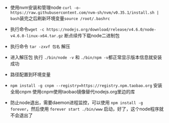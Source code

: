 - 使用nvm安装和管理node `curl -o- https://raw.githubusercontent.com/nvm-sh/nvm/v0.35.1/install.sh | bash`装完之后刷新环境变量`source /root/.bashrc`  
- 执行命令`wget -c https://nodejs.org/download/release/v4.6.0/node-v4.6.0-linux-x64.tar.gz` 断点续传下载node二进制包
- 执行命令 `tar -zxvf 包名` 解压
- 进入解压包 执行 `./bin/node -v` 和 `./bin/npm -v`都正常显示版本信息就安装成功
- 路径配置到环境变量
- `npm install -g cnpm --registry=https://registry.npm.taobao.org` 安装全局cnpm 使用cnpm使用taobao镜像替代nodejs.org里边的库

- 防止node退出，需要daemon进程监控，可以使用 `npm install -g forever`，然后使用 `forever start ./bin/www` 启动，好了，这个node程序就不会退出了
